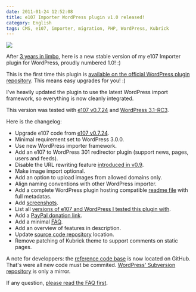 ```yaml
---
date: 2011-01-24 12:52:08
title: e107 Importer WordPress plugin v1.0 released!
category: English
tags: CMS, e107, importer, migration, PHP, WordPress, Kubrick
---
```


![](/uploads/2011/e107-importer-configuration-screen.png)

After
[3 years in limbo](http://kevin.deldycke.com/2008/01/e107-to-wordpress-migration-v09-plug-in-released/),
here is a new stable version of my e107 Importer plugin for WordPress, proudly
numbered 1.0! :)

This is the first time this plugin is
[available on the official WordPress plugin repository](http://wordpress.org/extend/plugins/e107-importer/).
This means easy upgrades for you! :)

I've heavily updated the plugin to use the latest WordPress import framework, so
everything is now cleanly integrated.

This version was tested with [e107 v0.7.24](http://e107.org/news.php?item.877)
and
[WordPress 3.1-RC3](http://wordpress.org/news/2011/01/wordpress-3-1-release-candidate-3/).

Here is the changelog:

  * Upgrade e107 code from [e107 v0.7.24](http://e107.org/news.php?item.877).
  * Minimal requirement set to WordPress 3.0.0.
  * Use new WordPress importer framework.
  * Add an e107 to WordPress 301 redirector plugin (support news, pages, users
    and feeds).
  * Disable the URL rewriting feature
    [introduced in v0.9](http://kevin.deldycke.com/2008/01/e107-to-wordpress-migration-v09-plug-in-released/).
  * Make image import optional.
  * Add an option to upload images from allowed domains only.
  * Align naming conventions with other WordPress importer.
  * Add a complete WordPress plugin hosting compatible
    [readme file](https://github.com/kdeldycke/e107-importer/blob/master/readme.txt) with full metadatas.
  * Add
    [screenshots](http://wordpress.org/extend/plugins/e107-importer/screenshots/).
  * List all
    [versions of e107 and WordPress I tested this plugin with](http://wordpress.org/extend/plugins/e107-importer/other_notes/).
  * Add a
    [PayPal donation link](https://www.paypal.com/cgi-bin/webscr?cmd=_s-xclick&hosted_button_id=XEXREDEHXSQUJ).
  * Add a minimal [FAQ](http://wordpress.org/extend/plugins/e107-importer/faq/).
  * Add an overview of features in description.
  * Update [source code repository](https://github.com/kdeldycke/e107-importer)
    location.
  * Remove patching of Kubrick theme to support comments on static pages.

A note for developpers: the
[reference code base](https://github.com/kdeldycke/e107-importer) is now located
on GitHub. That's were all new code must be commited.
[WordPress' Subversion repository](http://plugins.trac.wordpress.org/browser/e107-importer/)
is only a mirror.

If any question,
[please read the FAQ first](http://wordpress.org/extend/plugins/e107-importer/faq/).
